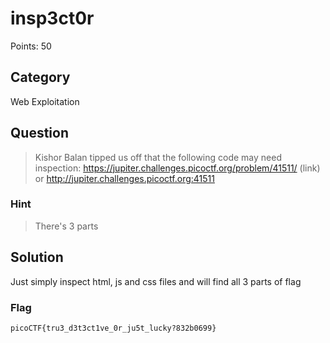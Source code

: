 # insp3ct0r

Points: 50

## Category

Web Exploitation

## Question

> Kishor Balan tipped us off that the following code may need inspection: https://jupiter.challenges.picoctf.org/problem/41511/ (link) or http://jupiter.challenges.picoctf.org:41511

### Hint

> There's 3 parts

## Solution

Just simply inspect html, js and css files and will find all 3 parts of flag

### Flag

`picoCTF{tru3_d3t3ct1ve_0r_ju5t_lucky?832b0699}`
